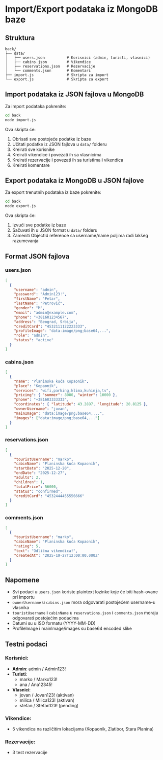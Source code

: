 # Import/Export podataka iz MongoDB baze

## Struktura

```
back/
├── data/
│   ├── users.json          # Korisnici (admin, turisti, vlasnici)
│   ├── cabins.json         # Vikendice
│   ├── reservations.json   # Rezervacije
│   └── comments.json       # Komentari
├── import.js               # Skripta za import
└── export.js               # Skripta za export
```

## Import podataka iz JSON fajlova u MongoDB

Za import podataka pokrenite:

```bash
cd back
node import.js
```

Ova skripta će:
1. Obrisati sve postojeće podatke iz baze
2. Učitati podatke iz JSON fajlova u `data/` folderu
3. Kreirati sve korisnike
4. Kreirati vikendice i povezati ih sa vlasnicima
5. Kreirati rezervacije i povezati ih sa turistima i vikendica
6. Kreirati komentare

## Export podataka iz MongoDB u JSON fajlove

Za export trenutnih podataka iz baze pokrenite:

```bash
cd back
node export.js
```

Ova skripta će:
1. Izvući sve podatke iz baze
2. Sačuvati ih u JSON format u `data/` folderu
3. Zameniti ObjectId reference sa username/name poljima radi lakšeg razumevanja

## Format JSON fajlova

### users.json
```json
[
  {
    "username": "admin",
    "password": "Admin123!",
    "firstName": "Petar",
    "lastName": "Petrović",
    "gender": "M",
    "email": "admin@example.com",
    "phone": "+381601234567",
    "address": "Beograd, Srbija",
    "creditCard": "4532111122223333",
    "profileImage": "data:image/png;base64,...",
    "role": "admin",
    "status": "active"
  }
]
```

### cabins.json
```json
[
  {
    "name": "Planinska kuća Kopaonik",
    "place": "Kopaonik",
    "services": "wifi,parking,klima,kuhinja,tv",
    "pricing": { "summer": 8000, "winter": 10000 },
    "phone": "+381603333333",
    "coordinates": { "latitude": 43.2897, "longitude": 20.8125 },
    "ownerUsername": "jovan",
    "mainImage": "data:image/png;base64,...",
    "images": ["data:image/png;base64,..."]
  }
]
```

### reservations.json
```json
[
  {
    "touristUsername": "marko",
    "cabinName": "Planinska kuća Kopaonik",
    "startDate": "2025-12-20",
    "endDate": "2025-12-27",
    "adults": 2,
    "children": 1,
    "totalPrice": 56000,
    "status": "confirmed",
    "creditCard": "4532444455556666"
  }
]
```

### comments.json
```json
[
  {
    "touristUsername": "marko",
    "cabinName": "Planinska kuća Kopaonik",
    "rating": 5,
    "text": "Odlična vikendica!",
    "createdAt": "2025-10-27T12:00:00.000Z"
  }
]
```

## Napomene

- Svi podaci u `users.json` koriste plaintext lozinke koje će biti hash-ovane pri importu
- `ownerUsername` u `cabins.json` mora odgovarati postojećem username-u vlasnika
- `touristUsername` i `cabinName` u `reservations.json` i `comments.json` moraju odgovarati postojećim podacima
- Datumi su u ISO formatu (YYYY-MM-DD)
- ProfileImage i mainImage/images su base64 encoded slike

## Testni podaci

### Korisnici:
- **Admin**: admin / Admin123!
- **Turisti**: 
  - marko / Marko123!
  - ana / Ana12345!
- **Vlasnici**: 
  - jovan / Jovan123! (aktivan)
  - milica / Milica123! (aktivan)
  - stefan / Stefan123! (pending)

### Vikendice:
- 5 vikendica na različitim lokacijama (Kopaonik, Zlatibor, Stara Planina)

### Rezervacije:
- 3 test rezervacije
